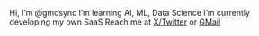 Hi, I’m @gmosync
I’m learning AI, ML, Data Science
I’m currently developing my own SaaS
Reach me at [X/Twitter](https://x.com/gmosync) or [GMail](mailto:gmosync@gmail.com)

<!---
gmosync/gmosync is a ✨ special ✨ repository because its `README.md` (this file) appears on your GitHub profile.
You can click the Preview link to take a look at your changes.
--->

